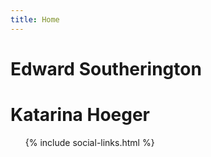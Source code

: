 ```yaml
---
title: Home
---
```


# Edward Southerington


<div class="home">
  <div class="full-hero hero-home">
    <div class="hero-content">
      <h1>Katarina Hoeger</h1>
      <ul class="social-list social-links">
        {% include social-links.html %}
      </ul>
    </div>
  </div>
</div>
